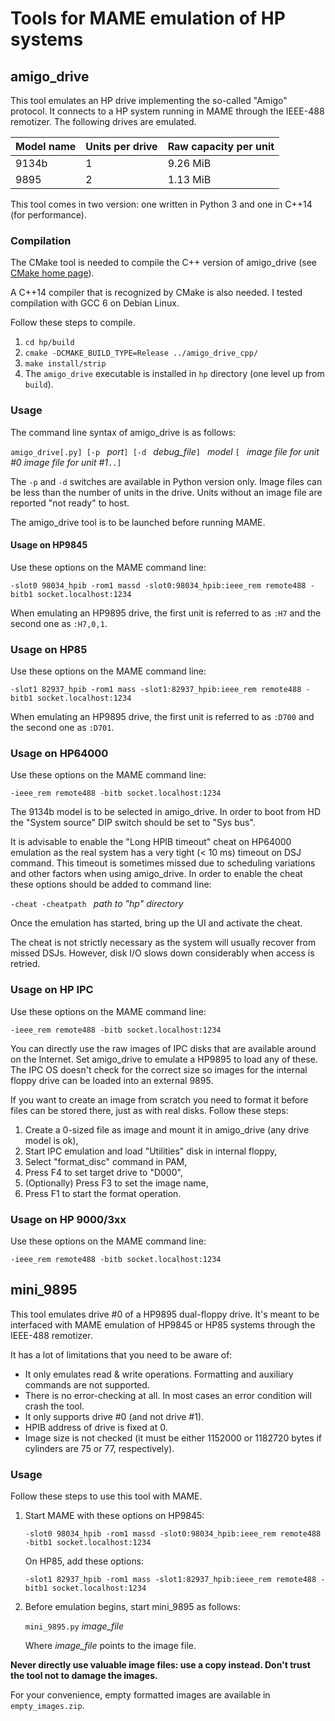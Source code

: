 Tools for MAME emulation of HP systems
======================================

## amigo_drive

This tool emulates an HP drive implementing the so-called "Amigo" protocol. It connects to a HP system running in MAME through the IEEE-488 remotizer. The following drives are emulated.

| Model name | Units per drive | Raw capacity per unit |
| -----------|-----------------|-------------------|
| 9134b      | 1               | 9.26 MiB |
| 9895       | 2               | 1.13 MiB |

This tool comes in two version: one written in Python 3 and one in C++14 (for performance).

### Compilation

The CMake tool is needed to compile the C++ version of amigo_drive (see [CMake home page](https://cmake.org/)).

A C++14 compiler that is recognized by CMake is also needed. I tested compilation with GCC 6 on Debian Linux.

Follow these steps to compile.

   1. `cd hp/build`
   2. `cmake -DCMAKE_BUILD_TYPE=Release ../amigo_drive_cpp/`
   3. `make install/strip`
   4. The `amigo_drive` executable is installed in `hp` directory (one level up from `build`).

### Usage

The command line syntax of amigo_drive is as follows:

`amigo_drive[.py] [-p ` _port_`] [-d ` _debug_file_`] ` _model_ `[ ` _image file for unit #0_  _image file for unit #1_`..]`

The `-p` and `-d` switches are available in Python version only. Image files can be less than the number of units in the drive. Units without an image file are reported "not ready" to host.

The amigo_drive tool is to be launched before running MAME.

#### Usage on HP9845

Use these options on the MAME command line:

`-slot0 98034_hpib -rom1 massd -slot0:98034_hpib:ieee_rem remote488 -bitb1 socket.localhost:1234`

When emulating an HP9895 drive, the first unit is referred to as `:H7` and the second one as `:H7,0,1`.

### Usage on HP85

Use these options on the MAME command line:

`-slot1 82937_hpib -rom1 mass -slot1:82937_hpib:ieee_rem remote488 -bitb1 socket.localhost:1234`

When emulating an HP9895 drive, the first unit is referred to as `:D700` and the second one as `:D701`.

### Usage on HP64000

Use these options on the MAME command line:

`-ieee_rem remote488 -bitb socket.localhost:1234`

The 9134b model is to be selected in amigo_drive. In order to boot from HD the "System source" DIP switch should be set to "Sys bus".

It is advisable to enable the "Long HPIB timeout" cheat on HP64000 emulation as the real system has a very tight (< 10 ms) timeout on DSJ command. This timeout is sometimes missed due to scheduling variations and other factors when using amigo_drive. In order to enable the cheat these options should be added to command line:

`-cheat -cheatpath ` _path to "hp" directory_

Once the emulation has started, bring up the UI and activate the cheat.

The cheat is not strictly necessary as the system will usually recover from missed DSJs. However, disk I/O slows down considerably when access is retried.

### Usage on HP IPC

Use these options on the MAME command line:

`-ieee_rem remote488 -bitb socket.localhost:1234`

You can directly use the raw images of IPC disks that are available around on the Internet. Set amigo_drive to emulate a HP9895 to load any of these. The IPC OS doesn't check for the correct size so images for the internal floppy drive can be loaded into an external 9895.

If you want to create an image from scratch you need to format it before files can be stored there, just as with real disks. Follow these steps:

   1. Create a 0-sized file as image and mount it in amigo_drive (any drive model is ok),
   2. Start IPC emulation and load "Utilities" disk in internal floppy,
   3. Select "format_disc" command in PAM,
   4. Press F4 to set target drive to "D000",
   5. (Optionally) Press F3 to set the image name,
   6. Press F1 to start the format operation.

### Usage on HP 9000/3xx

Use these options on the MAME command line:

`-ieee_rem remote488 -bitb socket.localhost:1234`

## mini_9895

This tool emulates drive #0 of a HP9895 dual-floppy drive. It's meant to be interfaced with MAME emulation of HP9845 or HP85 systems through the IEEE-488 remotizer.

It has a lot of limitations that you need to be aware of:

   - It only emulates read & write operations. Formatting and auxiliary commands are not supported.
   - There is no error-checking at all. In most cases an error condition will crash the tool.
   - It only supports drive #0 (and not drive #1).
   - HPIB address of drive is fixed at 0.
   - Image size is not checked (it must be either 1152000 or 1182720 bytes if cylinders are 75 or 77, respectively).

### Usage

Follow these steps to use this tool with MAME.

   1. Start MAME with these options on HP9845:

      `-slot0 98034_hpib -rom1 massd -slot0:98034_hpib:ieee_rem remote488 -bitb1 socket.localhost:1234`

      On HP85, add these options:

      `-slot1 82937_hpib -rom1 mass -slot1:82937_hpib:ieee_rem remote488 -bitb1 socket.localhost:1234`

   2. Before emulation begins, start mini_9895 as follows:

      `mini_9895.py` _image_file_

      Where _image_file_ points to the image file.

**Never directly use valuable image files: use a copy instead. Don't trust the tool not to damage the images.**

For your convenience, empty formatted images are available in `empty_images.zip`.

